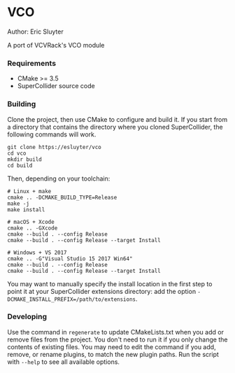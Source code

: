 # VCO

Author: Eric Sluyter

A port of VCVRack's VCO module

### Requirements

- CMake >= 3.5
- SuperCollider source code

### Building

Clone the project, then use CMake to configure and build it. If you start from a directory that
contains the directory where you cloned SuperCollider, the following commands will work.

    git clone https://esluyter/vco
    cd vco
    mkdir build
    cd build

Then, depending on your toolchain:

    # Linux + make
    cmake .. -DCMAKE_BUILD_TYPE=Release
    make -j
    make install

    # macOS + Xcode
    cmake .. -GXcode
    cmake --build . --config Release
    cmake --build . --config Release --target Install

    # Windows + VS 2017
    cmake .. -G"Visual Studio 15 2017 Win64"
    cmake --build . --config Release
    cmake --build . --config Release --target Install

You may want to manually specify the install location in the first step to point it at your
SuperCollider extensions directory: add the option `-DCMAKE_INSTALL_PREFIX=/path/to/extensions`.

### Developing

Use the command in `regenerate` to update CMakeLists.txt when you add or remove files from the
project. You don't need to run it if you only change the contents of existing files. You may need to
edit the command if you add, remove, or rename plugins, to match the new plugin paths. Run the
script with `--help` to see all available options.
